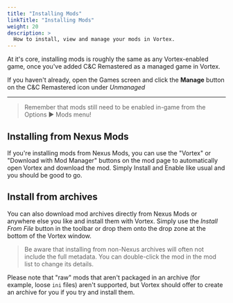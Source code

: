 ```yaml
---
title: "Installing Mods"
linkTitle: "Installing Mods"
weight: 20
description: >
  How to install, view and manage your mods in Vortex.
---
```


At it's core, installing mods is roughly the same as any Vortex-enabled game, once you've added C&C Remastered as a managed game in Vortex.

If you haven't already, open the Games screen and click the **Manage** button on the C&C Remastered icon under *Unmanaged*

---

> Remember that mods still need to be enabled in-game from the Options ▶ Mods menu!

## Installing from Nexus Mods

If you're installing mods from Nexus Mods, you can use the "Vortex" or "Download with Mod Manager" buttons on the mod page to automatically open Vortex and download the mod. Simply Install and Enable like usual and you should be good to go.

## Install from archives

You can also download mod archives directly from Nexus Mods or anywhere else you like and install them with Vortex. Simply use the *Install From File* button in the toolbar or drop them onto the drop zone at the bottom of the Vortex window.

> Be aware that installing from non-Nexus archives will often not include the full metadata. You can double-click the mod in the mod list to change its details.

Please note that "raw" mods that aren't packaged in an archive (for example, loose `ini` files) aren't supported, but Vortex should offer to create an archive for you if you try and install them.